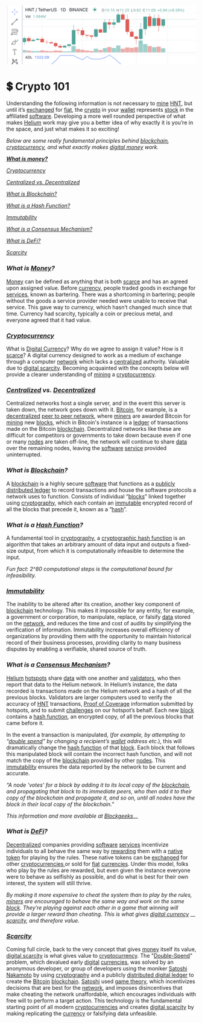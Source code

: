  <img src=".gitbook/assets/Screen Shot 2022-06-19 at 1.02.50 PM (2).png" width="1000px" height="auto">

# 💲 Crypto 101


Understanding the following information is not necessary to [mine](helium-glossary.md#mining) [HNT](helium-glossary.md#hnt), but until it’s [exchanged](helium-glossary.md#exchange) for [fiat](helium-glossary.md#fiat), the [crypto](helium-glossary.md#crypto) in your [wallet](helium-glossary.md#crypto-wallet) represents [stock](helium-glossary.md#stock) in the affiliated [software](helium-glossary.md#software). Developing a more well rounded perspective of what makes [Helium](helium-glossary.md#helium) work may give you a better idea of why exactly it is you’re in the space, and just what makes it so exciting!

_Below are some really fundamental principles behind_ [_blockchain_](helium-glossary.md#blockchain)_,_ [_cryptocurrency_](helium-glossary.md#cryptocurrency)_, and what exactly makes_ [_digital money_](helium-glossary.md#digital-currency) _work._

__[_What is money?_](crypto-101.md#what-is-money)__

[_Cryptocurrency_](crypto-101.md#cryptocurrency)

[_Centralized vs. Decentralized_](crypto-101.md#centralized-vs.-decentralized)

[_What is Blockchain?_](crypto-101.md#what-is-blockchain)

[_What is a Hash Function?_](crypto-101.md#what-is-a-hash-function)

[_Immutability_ ](crypto-101.md#immutability)

[_What is a Consensus Mechanism?_](crypto-101.md#what-is-a-consensus-mechanism)

[_What is DeFi?_](crypto-101.md#what-is-defi)

[_Scarcity_](crypto-101.md#scarcity)

### _What is_ [_Money_](helium-glossary.md#money)_?_

[Money](helium-glossary.md#money) can be defined as anything that is both [scarce](helium-glossary.md#scarcity) and has an agreed upon assigned value. Before [currency](helium-glossary.md#currency), people traded goods in exchange for [services](helium-glossary.md#service), known as bartering. There was a shortcoming in bartering; people without the goods a service provider needed were unable to receive that service. This gave way to currency, which hasn’t changed much since that time. Currency had scarcity, typically a coin or precious metal, and everyone agreed that it had value. &#x20;

### __[_Cryptocurrency_](helium-glossary.md#cryptocurrency)__

What is [Digital Currency](helium-glossary.md#digital-currency)? Why do we agree to assign it value? How is it [scarce](helium-glossary.md#scarcity)? A digital currency designed to work as a medium of exchange through a computer [network](helium-glossary.md#network) which lacks a [centralized](helium-glossary.md#centralized) authority. Valuable due to [digital scarcity](helium-glossary.md#digital-scarcity). Becoming acquainted with the concepts below will provide a clearer understanding of [mining](helium-glossary.md#mining) a [cryptocurrency](helium-glossary.md#cryptocurrency).

### __[_Centralized_](helium-glossary.md#centralized) _vs._ [_Decentralized_](helium-glossary.md#decentralized)__

Centralized networks host a single server, and in the event this server is taken down, the network goes down with it. [Bitcoin](helium-glossary.md#bitcoin), for example, is a [decentralized](helium-glossary.md#decentralized) [peer to peer network](helium-glossary.md#peer-to-peer-network), where [miners](helium-glossary.md#miner) are awarded Bitcoin for [mining](helium-glossary.md#mining) new [blocks](helium-glossary.md#block), which in Bitcoin's instance is a [ledger](helium-glossary.md#ledger) of transactions made on the Bitcoin [blockchain](helium-glossary.md#blockchain). Decentralized networks like these are difficult for competitors or governments to take down because even if one or many [nodes](helium-glossary.md#nodes) are taken off-line, the network will continue to share [data](helium-glossary.md#data) over the remaining nodes, leaving the [software](helium-glossary.md#software) [service](helium-glossary.md#service) provided uninterrupted. &#x20;

### _What is_ [_Blockchain_](helium-glossary.md#blockchain)_?_

A [blockchain](helium-glossary.md#blockchain) is a highly secure [software](helium-glossary.md#software) that functions as a [publicly distributed ledger](helium-glossary.md#distributed-ledger) to record transactions and house the software protocols a network uses to function. Consists of individual “[blocks](helium-glossary.md#block)” linked together using [cryptography](helium-glossary.md#cryptography), which each contain an [immutable](helium-glossary.md#immutable) encrypted record of all the blocks that precede it, known as a “[hash](helium-glossary.md#hash)”.&#x20;

### _What is a_ [_Hash Function_](helium-glossary.md#hash-function)_?_

A fundamental tool in [cryptography](helium-glossary.md#cryptography), a [cryptographic hash function](helium-glossary.md#cryptographic-hash-function) is an algorithm that takes an arbitrary amount of data input and outputs a fixed-size output, from which it is computationally infeasible to determine the input.&#x20;

_Fun fact: 2^80 computational steps is the computational bound for infeasibility._&#x20;

### __[_Immutability_](helium-glossary.md#immutable)__

The inability to be altered after its creation, another key component of [blockchain](helium-glossary.md#blockchain) technology. This makes it impossible for any entity, for example, a government or corporation, to manipulate, replace, or falsify [data](helium-glossary.md#data) stored on the [network](helium-glossary.md#network), and reduces the time and cost of audits by simplifying the verification of information. Immutability increases overall efficiency of organizations by providing them with the opportunity to maintain historical record of their business processes, providing clarity to many business disputes by enabling a verifiable, shared source of truth.

### _What is a_ [_Consensus Mechanism_](helium-glossary.md#consensus-mechanism)_?_

[Helium](helium-glossary.md#helium) [hotspots](helium-glossary.md#hotspot) share [data](helium-glossary.md#data) with one another and [validators](helium-glossary.md#validator), who then report that data to the Helium network. In Helium’s instance, the data recorded is transactions made on the Helium network and a hash of all the previous blocks. Validators are larger computers used to verify the accuracy of [HNT](helium-glossary.md#hnt) transactions, [Proof of Coverage](helium-glossary.md#proof-of-coverage) information submitted by hotspots, and to submit [challenges](helium-glossary.md#challenge) on our hotspot’s behalf. Each new [block](helium-glossary.md#block) contains a [hash function](helium-glossary.md#hash-function), an encrypted copy, of all the previous blocks that came before it.&#x20;

In the event a transaction is manipulated, (_for example, by attempting to “_[_double spend_](helium-glossary.md#double-spend)_” by changing a recipient’s_ [_wallet_](helium-glossary.md#crypto-wallet) _address etc_.), this will dramatically change the [hash function](helium-glossary.md#hash-function) of that [block](helium-glossary.md#block). Each block that follows this manipulated block will contain the incorrect hash function, and will not match the copy of the [blockchain](helium-glossary.md#blockchain) provided by other [nodes](helium-glossary.md#nodes). This [immutability](helium-glossary.md#immutable) ensures the data reported by the network to be current and accurate.&#x20;

_“A node ‘votes’ for a block by adding it to its local copy of the_ [_blockchain_](helium-glossary.md#blockchain)_, and propagating that block to its immediate peers, who then add it to their copy of the blockchain and propagate it, and so on, until all nodes have the block in their local copy of the blockchain.”_

_This information and more available at_ [_Blockgeeks_](https://blockgeeks.com/)__

### _What is_ [_DeFi_](helium-glossary.md#defi)_?_

[Decentralized](helium-glossary.md#decentralized) companies providing [software](helium-glossary.md#software) [services](helium-glossary.md#service) incentivize individuals to all behave the same way by [rewarding](helium-glossary.md#reward) them with a [native token](helium-glossary.md#native-token) for playing by the rules. These native tokens can be [exchanged](helium-glossary.md#exchange) for other [cryptocurrencies ](helium-glossary.md#cryptocurrency)or sold for [fiat](helium-glossary.md#fiat) [currencies](helium-glossary.md#currency). Under this model, folks who play by the rules are rewarded, but even given the instance everyone were to behave as selfishly as possible, and do what is best for their own interest, the system will still thrive.&#x20;

_By making it more expensive to cheat the system than to play by the rules,_ [_miners_](helium-glossary.md#miner) _are encouraged to behave the same way and work on the same_ [_block_](helium-glossary.md#block)_. They’re playing against each other in a game that winning will provide a larger reward than cheating. This is what gives_ [_digital currency_](helium-glossary.md#digital-currency) __ [_scarcity_](helium-glossary.md#scarcity)_, and therefore value._&#x20;

### __[_Scarcity_](helium-glossary.md#scarcity)__

Coming full circle, back to the very concept that gives [money](helium-glossary.md#money) itself its value, [digital scarcity](helium-glossary.md#digital-scarcity) is what gives value to [cryptocurrency](helium-glossary.md#cryptocurrency).  The "[Double-Spend](helium-glossary.md#double-spend-problem)" problem, which devalued early [digital](helium-glossary.md#digital-currency) [currencies](helium-glossary.md#currency), was solved by an anonymous developer, or group of developers using the moniker [Satoshi Nakamoto](helium-glossary.md#satoshi-nakamoto) by using [cryptography](helium-glossary.md#cryptography) and a publicly [distributed digital ledger](helium-glossary.md#digital-ledger) to create the [Bitcoin](helium-glossary.md#bitcoin) [blockchain](helium-glossary.md#blockchain). [Satoshi](helium-glossary.md#satoshi) used [game theory](helium-glossary.md#game-theory), which incentivizes decisions that are best for the [network](helium-glossary.md#network), and imposes disincentives that make cheating the network unaffordable, which encourages individuals with free will to perform a target action. This technology is the fundamental starting point of all modern [cryptocurrencies](helium-glossary.md#cryptocurrency) and creates [digital scarcity](helium-glossary.md#digital-scarcity) by making replicating the [currency](helium-glossary.md#currency) or falsifying data unfeasible.
